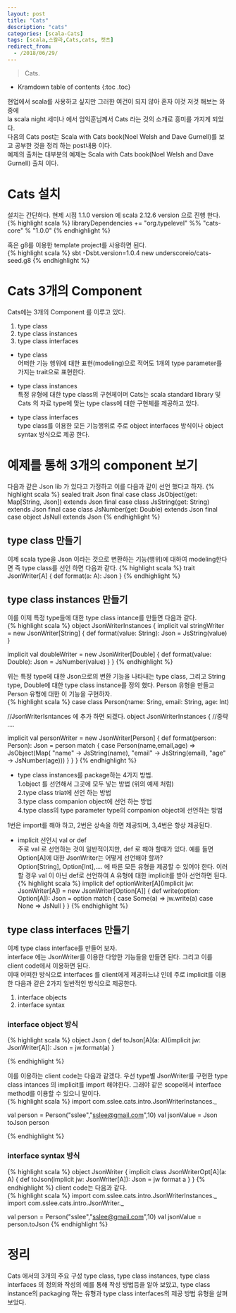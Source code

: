 ```yaml
---
layout: post
title: "Cats"
description: "cats"
categories: [scala-Cats]
tags: [scala,스칼라,Cats,cats, 켓츠]
redirect_from:
  - /2018/06/29/
---
```


> Cats.
>


* Kramdown table of contents
{:toc .toc}

현업에서 scala를 사용하고 싶지만 그러한 여건이 되지 않아 혼자 이것 저것 해보는 와중에  
la scala night 세미나 에서 엄익훈님께서 Cats 라는 것의 소개로 흥미를 가지게 되었다.  
다음의 Cats post는 Scala with Cats book(Noel Welsh and Dave Gurnell)를 보고 공부한 것을 정리 하는 post내용 이다.  
예제의 출처는 대부분의 예제는 Scala with Cats book(Noel Welsh and Dave Gurnell) 
출처 이다.  

# Cats 설치
설치는 간단하다. 현제 시점 1.1.0 version 에 scala 2.12.6 version 으로 진행 한다.  
{% highlight scala %}
libraryDependencies += "org.typelevel" %% "cats-core" % "1.0.0"
{% endhighlight %}

혹은 g8를 이용한 template project를 사용하면 된다.  
{% highlight scala %}
sbt -Dsbt.version=1.0.4 new underscoreio/cats-seed.g8
{% endhighlight %}

# Cats 3개의 Component
Cats에는 3개의 Component 를 이루고 있다.  
1. type class 
2. type class instances
3. type class interfaces

- type class  
어떠한 기능 행위에 대한 표현(modeling)으로 적어도 1개의 type parameter를 가지는 trait으로 표현한다.

- type class instances  
특정 유형에 대한 type class의 구현체이며 Cats는 scala standard library 및 Cats 의 자료 type에 맞는 type class에 대한 구현체를 제공하고 있다.  

- type class interfaces  
type class를 이용한 모든 기능행위로 주로 object interfaces 방식이나 object syntax 방식으로 제공 한다.  

# 예제를 통해 3개의 component 보기
다음과 같은 Json lib 가 있다고 가정하고 이를 다음과 같이 선언 했다고 하자.
{% highlight scala %}
sealed trait Json 
final case class JsObject(get: Map[String, Json]) extends Json
final case class JsString(get: String) extends Json
final case class JsNumber(get: Double) extends Json
final case object JsNull extends Json
{% endhighlight %}

## type class 만들기
이제 scala type을 Json 이라는 것으로 변환하는 기능(행위)에 대하여 modeling한다면 즉 type class를 선언 하면 다음과 같다.
{% highlight scala %}
trait JsonWriter[A] {
  def format(a: A): Json
}
{% endhighlight %}

## type class instances 만들기
이를 이제 특정 type들에 대한 type class intance를 만들면 다음과 같다.  
{% highlight scala %}
object JsonWriterInstances {
  implicit val stringWriter = new JsonWriter[String] {
    def format(value: String): Json = JsString(value)
  }
  
  implicit val doubleWriter = new JsonWriter[Double] {
    def format(value: Double): Json = JsNumber(value)
  }
}
{% endhighlight %}

위는 특정 type에 대한 Json으로의 변환 기능을 나타내는 type class, 그리고 String type, Double에 대한 type class instance를 정의 했다.  Person 유형을 만들고 Person 유형에 대한 이 기능을 구현하자.  
{% highlight scala %}
case class Person(name: Sring, email: String, age: Int)

//JsonWriterIsntances 에 추가 하면 되겠다.
object JsonWriterInstances {
 //중략 ....
 
 implicit val personWriter = new JsonWriter[Person] {
   def format(person: Person): Json = person match {
     case Person(name,email,age) => 
       JsObject(Map(
         "name" -> JsString(name), 
       	"email" -> JsString(email),
        "age" -> JsNumber(age)))
   }
 }
}
{% endhighlight %}

- type class instances를 package하는 4가지 방법.  
1.object 를 선언해서 그곳에 모두 넣는 방법 (위의 예제 처럼)  
2.type class triat에 선언 하는 방법  
3.type class companion object에 선언 하는 방법  
4.type class의 type parameter type의 companion object에 선언하는 방법  

1번은 import를 해야 하고, 2번은 상속을 하면 제공되며, 3,4번은 항상 제공된다.  

- implicit 선언시 val or def  
주로 val 로 선언하는 것이 일반적이지만, def 로 해야 할때가 있다. 예를 들면 Option[A]에 대한 JsonWriter는 어떻게 선언해야 할까?  
Option[String], Option[Int],.... 에 따른 모든 유형을 제공할 수 있어야 한다. 이러할 경우 val 이 아닌 def로 선언하여 A 유형에 대한 implicit를 받아 선언하면 된다.  
{% highlight scala %}
implicit def optionWriter[A](implicit jw: JsonWriter[A]) = 
  new JsonWriter[Option[A]] {
	def write(option: Option[A]): Json = option match {
      case Some(a) => jw.write(a)
      case None => JsNull
    }
}
{% endhighlight %}

## type class interfaces 만들기
이제 type class interface를 만들어 보자.  
interface 에는 JsonWriter를 이용한 다양한 기능들을 만들면 된다. 그리고 이를 client code에서 이용하면 된다.  
이때 어떠한 방식으로 interfaces 를 client에게 제공하느냐 인데 주로 implicit를 이용한 다음과 같은 2가지 일반적인 방식으로 제공한다.  
1. interface objects
2. interface syntax

### interface object 방식   
{% highlight scala %}
object Json {
  def toJson[A](a: A)(implicit jw: JsonWriter[A]): Json = jw.format(a)
}

{% endhighlight %}

이를 이용하는 client code는 다음과 같겠다. 우선 type별 JsonWriter를 구현한 type class intances 의 implicit를 import 해야한다. 그래야 같은 scope에서  interface  method를 이용할 수 있으니 말이다.  
{% highlight scala %}
import com.sslee.cats.intro.JsonWriterInstances._

val person = Person("sslee","sslee@gmail.com",10)
val jsonValue = Json toJson person

{% endhighlight %}

### interface syntax 방식
{% highlight scala %}
object JsonWriter {
 implicit class JsonWriterOpt[A](a: A) {
   def toJson(implicit jw: JsonWriter[A]): Json = jw format a
 }
}
{% endhighlight %}
client code는 다음과 같다.  
{% highlight scala %}
import com.sslee.cats.intro.JsonWriterInstances._
import com.sslee.cats.intro.JsonWriter._

val person = Person("sslee","sslee@gmail.com",10)
val jsonValue = person.toJson
{% endhighlight %}

# 정리
Cats 에서의  3개의 주요 구성 type class, type class instances, type class interfaces 의 정의와 작성의 예를 통해 작성 방법등을 알아 보았고, type class instance의 packaging 하는 유형과 type class interfaces의 제공 방법 유형을 살펴 보았다.  


[^1]: This is a footnote.

[kramdown]: https://kramdown.gettalong.org/
[Simple Texture]: https://github.com/yizeng/jekyll-theme-simple-texture
